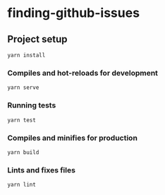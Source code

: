 # finding-github-issues

## Project setup
```
yarn install
```

### Compiles and hot-reloads for development
```
yarn serve
```

### Running tests
```
yarn test
```

### Compiles and minifies for production
```
yarn build
```

### Lints and fixes files
```
yarn lint
```
